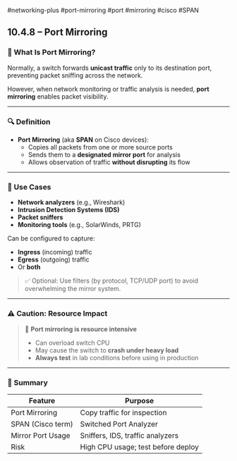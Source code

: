 #networking-plus #port-mirroring #port #mirroring #cisco #SPAN 

## 10.4.8 – Port Mirroring

### 🧱 What Is Port Mirroring?

Normally, a switch forwards **unicast traffic** only to its destination port, preventing packet sniffing across the network.

However, when network monitoring or traffic analysis is needed, **port mirroring** enables packet visibility.

---

### 🔍 Definition

- **Port Mirroring** (aka **SPAN** on Cisco devices):
  - Copies all packets from one or more source ports
  - Sends them to a **designated mirror port** for analysis
  - Allows observation of traffic **without disrupting** its flow

---

### 🧰 Use Cases

- **Network analyzers** (e.g., Wireshark)
- **Intrusion Detection Systems (IDS)**
- **Packet sniffers**
- **Monitoring tools** (e.g., SolarWinds, PRTG)

Can be configured to capture:
- **Ingress** (incoming) traffic  
- **Egress** (outgoing) traffic  
- Or **both**

> ✅ Optional: Use filters (by protocol, TCP/UDP port) to avoid overwhelming the mirror system.

---

### ⚠️ Caution: Resource Impact

> 🧠 **Port mirroring is resource intensive**  
> - Can overload switch CPU
> - May cause the switch to **crash under heavy load**
> - **Always test** in lab conditions before using in production

---

### 🧠 Summary

| Feature            | Purpose                             |
|--------------------|-------------------------------------|
| Port Mirroring     | Copy traffic for inspection         |
| SPAN (Cisco term)  | Switched Port Analyzer              |
| Mirror Port Usage  | Sniffers, IDS, traffic analyzers    |
| Risk               | High CPU usage; test before deploy  |


